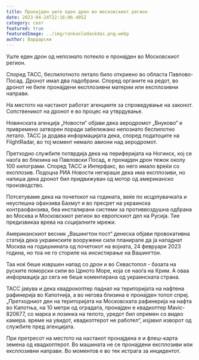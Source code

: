 ```yaml
---
title: Пронајден уште еден дрон во московскиот регион
date: 2023-04-24T22:16:06.405Z
category: свет
featured: true
featuredImage: ../img/ronkaslodaskdas.png.webp
author: Вардарски
---
```


Уште еден дрон од непознато потекло е пронајден во Московскиот регион.

Според ТАСС, беспилотното летало било откриено во областа Павлово-Посад. Дронот имал два падобрани. Според органите на редот, во дронот не биле пронајдени експлозивни материи или експлозивни направи.

На местото на настанот работат агенциите за спроведување на законот. Сопственикот на дронот е во процес на утврдување.

Новинската агенција „Новости“ објави дека аеродромот „Внуково“ е привремено затворен поради забележано непознато беспилотно летало. ТАСС ја додава информацијата дека, според податоците на FlightRadar, во тој момент немало авиони над аеродромот.

Претходно службите потврдија дека на периферијата на Ногинск, кој се наоѓа во близина на Павловски Посад, е пронајден дрон тежок околу 100 килограми. Според ТАСС и Интерфакс, во него имало вреќи со експлозив. Подоцна РИА Новости негираше дека има експлозиви, но напиша дека дронот бил придвижуван од мотор од американско производство.

Потсетуваме дека на почетокот на годината, веќе по исцрпувачката и неуспешна офанзива Бахмут и во пресрет на украинска контраофанзива, беа инсталирани системи за противвоздушна одбрана во Москва и Московскиот регион во европскиот дел на Русија. Тие предизвикаа врева на социјалните мрежи.

Американскиот весник „Вашингтон пост“ денеска објави провокативна статија дека украинските вооружени сили планирале да ја нападнат Москва на годишнината од почетокот на војната, 24 февруари 2023 година, но тоа не го сториле на инсистирање на Вашингтон.

Таа ноќ беше извршен напад со дрон и во Севастопол - базата на руските поморски сили во Црното Море, која се наоѓа на Крим. А оваа информација до сега не беше коментирана од украинската страна.

ТАСС јавува и дека квадрокоптер паднал на територијата на нафтена рафинерија во Капотнија, а во негова близина е пронајден топол спреј. „Претходниот ден на територијата на Московската рафинерија на нафта во Капотња, на 10 метри од оградата, пронајден е квадкоптер Mavic-820677, со марка и лозинка на телото, уредот бил опремен со видео камера. време на увидот, квадкоптерот не работел“, изјавил изворот од службите пред агенцијата.

При претресот на местото на настанот пронајдена е и флеш-карта земена од квадкоптерот. Во машината не се пронајдени експлозиви или експлозивни направи. Во моментов е во тек истрага за инцидентот.
